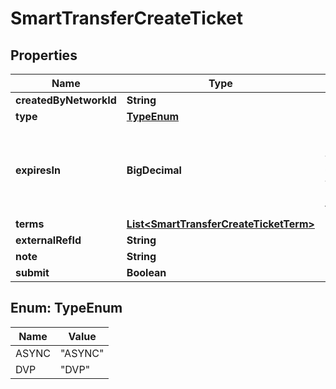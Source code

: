 

# SmartTransferCreateTicket


## Properties

| Name | Type | Description | Notes |
|------------ | ------------- | ------------- | -------------|
|**createdByNetworkId** | **String** |  |  |
|**type** | [**TypeEnum**](#TypeEnum) |  |  |
|**expiresIn** | **BigDecimal** | Number of hours after which an OPEN ticket will expire if no term is funded. |  [optional] |
|**terms** | [**List&lt;SmartTransferCreateTicketTerm&gt;**](SmartTransferCreateTicketTerm.md) |  |  [optional] |
|**externalRefId** | **String** |  |  [optional] |
|**note** | **String** |  |  [optional] |
|**submit** | **Boolean** |  |  [optional] |



## Enum: TypeEnum

| Name | Value |
|---- | -----|
| ASYNC | &quot;ASYNC&quot; |
| DVP | &quot;DVP&quot; |



